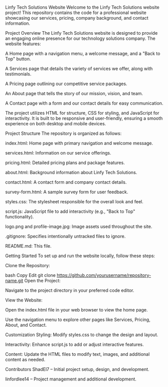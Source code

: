 Linfy Tech Solutions Website
Welcome to the Linfy Tech Solutions website project! This repository contains the code for a professional website showcasing our services, pricing, company background, and contact information.

Project Overview
The Linfy Tech Solutions website is designed to provide an engaging online presence for our technology solutions company. The website features:

A Home page with a navigation menu, a welcome message, and a "Back to Top" button.

A Services page that details the variety of services we offer, along with testimonials.

A Pricing page outlining our competitive service packages.

An About page that tells the story of our mission, vision, and team.

A Contact page with a form and our contact details for easy communication.

The project utilizes HTML for structure, CSS for styling, and JavaScript for interactivity. It is built to be responsive and user-friendly, ensuring a smooth experience on both desktop and mobile devices.

Project Structure
The repository is organized as follows:

index.html: Home page with primary navigation and welcome message.

services.html: Information on our service offerings.

pricing.html: Detailed pricing plans and package features.

about.html: Background information about Linfy Tech Solutions.

contact.html: A contact form and company contact details.

survey-form.html: A sample survey form for user feedback.

styles.css: The stylesheet responsible for the overall look and feel.

script.js: JavaScript file to add interactivity (e.g., "Back to Top" functionality).

logo.png and profile-image.jpg: Image assets used throughout the site.

.gitignore: Specifies intentionally untracked files to ignore.

README.md: This file.

Getting Started
To set up and run the website locally, follow these steps:

Clone the Repository:

bash
Copy
Edit
git clone https://github.com/yourusername/repository-name.git
Open the Project:

Navigate to the project directory in your preferred code editor.

View the Website:

Open the index.html file in your web browser to view the home page.

Use the navigation menu to explore other pages like Services, Pricing, About, and Contact.

Customization
Styling: Modify styles.css to change the design and layout.

Interactivity: Enhance script.js to add or adjust interactive features.

Content: Update the HTML files to modify text, images, and additional content as needed.



Contributors
ShadEl7 – Initial project setup, design, and development.

linfordlee14 – Project management and additional development.


